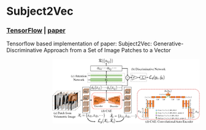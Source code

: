 # Subject2Vec


### [TensorFlow](https://github.com/batmanlab/Subject2Vec) | [paper](https://arxiv.org/abs/1806.11217)

Tensorflow based implementation of paper: Subject2Vec: Generative-Discriminative Approach from a Set of Image Patches to a Vector

<img src='imgs/3-Figure1-1.png' align="right" width=384>
